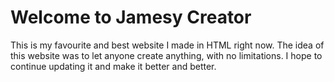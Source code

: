 # Welcome to Jamesy Creator
This is my favourite and best website I made in HTML right now. The idea of this website was to let anyone create anything, with no limitations. I hope to continue updating it and make it better and better.
